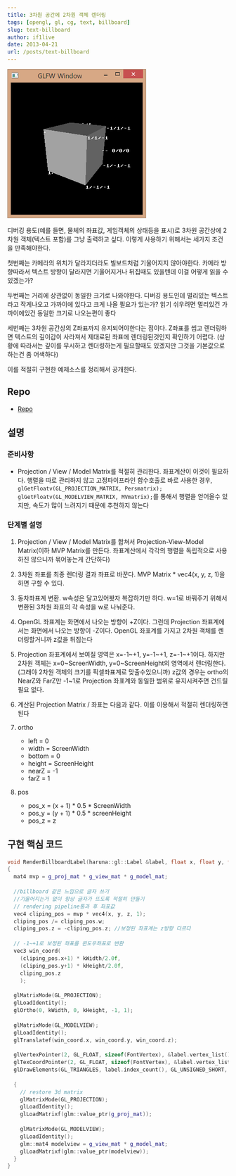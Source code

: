 ```yaml
---
title: 3차원 공간에 2차원 객체 렌더링
tags: [opengl, gl, cg, text, billboard]
slug: text-billboard
author: if1live
date: 2013-04-21
url: /posts/text-billboard
---
```

![screen shot](screenshot.png)

디버깅 용도(예를 들면, 물체의 좌표값, 게임객체의 상태등을 표시)로 3차원 공간상에 2차원 객체(텍스트 포함)를 그냥 출력하고 싶다. 이렇게 사용하기 위해서는 세가지 조건을 만족해야한다.

첫번째는 카메라의 위치가 달라지더라도 빌보드처럼 기울어지지 않아야한다. 카메라 방향따라서 텍스트 방향이 달라지면 기울어지거나 뒤집때도 있을텐데 이걸 어떻게 읽을 수 있겠는가?

두번째는 거리에 상관없이 동일한 크기로 나와야한다. 디버깅 용도인데 멀리있는 텍스트라고 작게나오고 가까이에 있다고 크게 나올 필요가 있는가? 읽기 쉬우려면 멀리있건 가까이에있건 동일한 크기로 나오는편이 좋다

세번째는 3차원 공간상의 Z좌표까지 유지되어야한다는 점이다. Z좌표를 씹고 렌더링하면 텍스트의 깊이감이 사라져서 제대로된 좌표에 렌더링된것인지 확인하기 어렵다. (상황에 따라서는 깊이를 무시하고 렌더링하는게 필요할때도 있겠지만 그것을 기본값으로 하는건 좀 어색하다)

이를 적절히 구현한 예제소스를 정리해서 공개한다.

## Repo
* [Repo][repo]

## 설명

### 준비사항
* Projection / View / Model Matrix를 적절히 관리한다. 좌표계산이 이것이 필요하다.
행렬을 따로 관리하지 않고 고정파이프라인 함수호출로 바로 사용한 경우, ```glGetFloatv(GL_PROJECTION_MATRIX, Persmatrix); glGetFloatv(GL_MODELVIEW_MATRIX, MVmatrix);```를 통해서 행렬을 얻어올수 있지만, 속도가 많이 느려지기 때문에 추천하지 않는다

### 단계별 설명
1. Projection / View / Model Matrix를 합쳐서 Projection-View-Model Matrix(이하 MVP Matrix를 만든다. 좌표계산에서 각각의 행렬을 독립적으로 사용하진 않으니까 묶어놓는게 간단하다)

2. 3차원 좌표를 최종 렌더링 결과 좌표로 바꾼다. MVP Matrix * vec4(x, y, z, 1)을 하면 구할 수 있다.

3. 동차좌표계 변환. w속성은 달고있어봣자 복잡하기만 하다. w=1로 바꿔주기 위해서 변환된 3차원 좌표의 각 속성을 w로 나눠준다.

4. OpenGL 좌표계는 화면에서 나오는 방향이 +Z이다. 그런데 Projection 좌표계에서는 화면에서 나오는 방향이 -Z이다. OpenGL 좌표계를 가지고 2차원 객체를 렌더링할거니까 z값을 뒤집는다

5. Projection 좌표계에서 보여질 영역은 x=-1~+1, y=-1~+1, z=-1~+1이다. 하지만 2차원 객체는 x=0~ScreenWidth, y=0~ScreenHeight의 영역에서 렌더링한다. (그래야 2차원 객체의 크기를 픽셀좌표계로 맞출수있으니까) z값의 경우는 ortho의 NearZ와 FarZ만 -1~1로 Projection 좌표계와 동일한 범위로 유지시켜주면 건드릴 필요 없다.

6. 계산된 Projection Matrix / 좌표는 다음과 같다. 이를 이용해서 적절히 렌더링하면 된다

7. ortho
    * left = 0
    * width = ScreenWidth
    * bottom = 0
    * height = ScreenHeight
    * nearZ = -1
    * farZ = 1
8. pos
    * pos_x = (x + 1) * 0.5 * ScreenWidth
    * pos_y = (y + 1) * 0.5 * screenHeight
    * pos_z = z


## 구현 핵심 코드
```cpp
void RenderBillboardLabel(haruna::gl::Label &label, float x, float y, float z)
{
  mat4 mvp = g_proj_mat * g_view_mat * g_model_mat;

  //billboard 같은 느낌으로 글자 쓰기
  //기울어지는거 없이 항상 글자가 뜨도록 적절히 만들기
  // rendering pipeline통과 후 좌표값
  vec4 cliping_pos = mvp * vec4(x, y, z, 1);
  cliping_pos /= cliping_pos.w;
  cliping_pos.z = -cliping_pos.z; //보정된 좌표계는 z방향 다르다

  // -1~+1로 보정된 좌표를 윈도우좌표로 변환
  vec3 win_coord(
    (cliping_pos.x+1) * kWidth/2.0f,
    (cliping_pos.y+1) * kHeight/2.0f,
    cliping_pos.z
    );

  glMatrixMode(GL_PROJECTION);
  glLoadIdentity();
  glOrtho(0, kWidth, 0, kHeight, -1, 1);

  glMatrixMode(GL_MODELVIEW);
  glLoadIdentity();
  glTranslatef(win_coord.x, win_coord.y, win_coord.z);

  glVertexPointer(2, GL_FLOAT, sizeof(FontVertex), &label.vertex_list()[0].p);
  glTexCoordPointer(2, GL_FLOAT, sizeof(FontVertex), &label.vertex_list()[0].uv);
  glDrawElements(GL_TRIANGLES, label.index_count(), GL_UNSIGNED_SHORT, label.index_data());

  {
    // restore 3d matrix
    glMatrixMode(GL_PROJECTION);
    glLoadIdentity();
    glLoadMatrixf(glm::value_ptr(g_proj_mat));

    glMatrixMode(GL_MODELVIEW);
    glLoadIdentity();
    glm::mat4 modelview = g_view_mat * g_model_mat;
    glLoadMatrixf(glm::value_ptr(modelview));
  }
}
```

[repo]: https://github.com/if1live/libsora.so-src/tree/master/text_billboard
